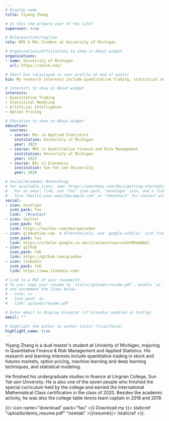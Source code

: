 ```yaml
---
# Display name
title: Yiyang Zhang

# Is this the primary user of the site?
superuser: true

# Role/position/tagline
role: MFE & MSc Student at University of Michigan

# Organizations/Affiliations to show in About widget
organizations:
- name: University of Michigan
  url: https://umich.edu/

# Short bio (displayed in user profile at end of posts)
bio: My research interests include quantitative trading, statistical modeling and deep learning.

# Interests to show in About widget
interests:
- Quantitative Trading
- Statistical Modeling
- Artificial Intelligence
- Option Pricing

# Education to show in About widget
education:
  courses:
  - course: MSc in Applied Statistics
    institution: University of Michigan
    year: 2023
  - course: MFE in Quantitative Finance and Risk Management
    institution: University of Michigan
    year: 2023
  - course: BSc in Economics
    institution: Sun Yat-sen University 
    year: 2020

# Social/Academic Networking
# For available icons, see: https://wowchemy.com/docs/getting-started/page-builder/#icons
#   For an email link, use "fas" icon pack, "envelope" icon, and a link in the
#   form "mailto:your-email@example.com" or "/#contact" for contact widget.
social:
- icon: envelope
  icon_pack: fas
  link: '/#contact'
- icon: twitter
  icon_pack: fab
  link: https://twitter.com/GeorgeCushen
- icon: graduation-cap  # Alternatively, use `google-scholar` icon from `ai` icon pack
  icon_pack: fas
  link: https://scholar.google.co.uk/citations?user=sIwtMXoAAAAJ
- icon: github
  icon_pack: fab
  link: https://github.com/gcushen
- icon: linkedin
  icon_pack: fab
  link: https://www.linkedin.com/

# Link to a PDF of your resume/CV.
# To use: copy your resume to `static/uploads/resume.pdf`, enable `ai` icons in `params.toml`, 
# and uncomment the lines below.
# - icon: cv
#   icon_pack: ai
#   link: uploads/resume.pdf

# Enter email to display Gravatar (if Gravatar enabled in Config)
email: ""

# Highlight the author in author lists? (true/false)
highlight_name: true
---
```


Yiyang Zhang is a dual master's student at Univerity of Michigan, majoring in Quantitative Finance & Risk Management and Applied Statistics. His research and learning interests include quantitative trading in stock and futures markets, option pricing, machine learning and deep learning techniques, and statistical modeling. 

He finished his undergraduate studies in finance at Lingnan College, Sun Yat-sen University. He is also one of the seven people who finished the special curriculum held by the college and earned the International Mathematical Class certification in the class of 2020. Besides the academic activity, he was also the college table tennis team captain in 2018 and 2019.


{{< icon name="download" pack="fas" >}} Download my {{< staticref "uploads/demo_resume.pdf" "newtab" >}}resumé{{< /staticref >}}.
